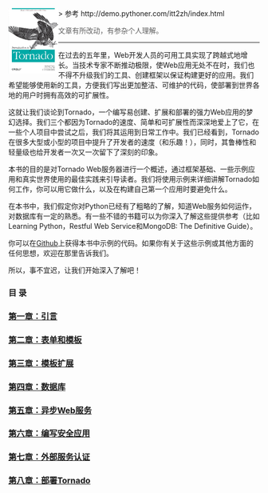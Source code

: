 <img src="./picture/tornado.jpg" width="100" align=left />
> 参考 http://demo.pythoner.com/itt2zh/index.html

> 文章有所改动，有参杂个人理解。

<hr>

在过去的五年里，Web开发人员的可用工具实现了跨越式地增长。当技术专家不断推动极限，使Web应用无处不在时，我们也不得不升级我们的工具、创建框架以保证构建更好的应用。我们希望能够使用新的工具，方便我们写出更加整洁、可维护的代码，使部署到世界各地的用户时拥有高效的可扩展性。

这就让我们谈论到Tornado，一个编写易创建、扩展和部署的强力Web应用的梦幻选择。我们三个都因为Tornado的速度、简单和可扩展性而深深地爱上了它，在一些个人项目中尝试之后，我们将其运用到日常工作中。我们已经看到，Tornado在很多大型或小型的项目中提升了开发者的速度（和乐趣！），同时，其鲁棒性和轻量级也给开发者一次又一次留下了深刻的印象。

本书的目的是对Tornado Web服务器进行一个概述，通过框架基础、一些示例应用和真实世界使用的最佳实践来引导读者。我们将使用示例来详细讲解Tornado如何工作，你可以用它做什么，以及在构建自己第一个应用时要避免什么。

在本书中，我们假定你对Python已经有了粗略的了解，知道Web服务如何运作，对数据库有一定的熟悉。有一些不错的书籍可以为你深入了解这些提供参考（比如Learning Python，Restful Web Service和MongoDB: The Definitive Guide）。

你可以在[Github](https://github.com/Introduction-to-Tornado)上获得本书中示例的代码。如果你有关于这些示例或其他方面的任何思想，欢迎在那里告诉我们。

所以，事不宜迟，让我们开始深入了解吧！

### 目 录
### [第一章：引言](https://github.com/tangjiaxing669/Tornado/blob/master/%E5%BC%95%E8%A8%80.md)
### [第二章：表单和模板](https://github.com/tangjiaxing669/Tornado/blob/master/%E8%A1%A8%E5%8D%95%E5%92%8C%E6%A8%A1%E6%9D%BF.md)
### [第三章：模板扩展](https://github.com/tangjiaxing669/Tornado/blob/master/%E6%A8%A1%E6%9D%BF%E6%89%A9%E5%B1%95.md)
### [第四章：数据库](https://github.com/tangjiaxing669/Tornado/blob/master/%E6%95%B0%E6%8D%AE%E5%BA%93.md)
### [第五章：异步Web服务](https://github.com/tangjiaxing669/Tornado/blob/master/%E5%BC%82%E6%AD%A5Web%E6%9C%8D%E5%8A%A1.md)
### [第六章：编写安全应用](https://github.com/tangjiaxing669/Tornado/blob/master/%E7%BC%96%E5%86%99%E5%AE%89%E5%85%A8%E5%BA%94%E7%94%A8.md)
### [第七章：外部服务认证](https://github.com/tangjiaxing669/Tornado/blob/master/%E5%A4%96%E9%83%A8%E6%9C%8D%E5%8A%A1%E8%AE%A4%E8%AF%81.md)
### [第八章：部署Tornado](https://github.com/tangjiaxing669/Tornado/blob/master/%E9%83%A8%E7%BD%B2Tornado.md)
